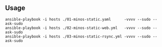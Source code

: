 Usage
-----

    ansible-playbook -i hosts ./01-minos-static.yaml      -vvvv --sudo --ask-sudo
    ansible-playbook -i hosts ./02-minos-static-web.yml   -vvvv --sudo --ask-sudo
    ansible-playbook -i hosts ./03-minos-static-rsync.yml -vvvv --sudo --ask-sudo
